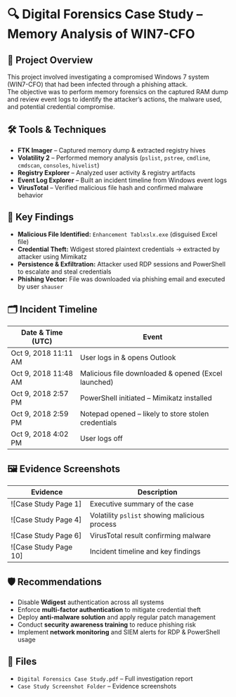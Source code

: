 # 🔍 Digital Forensics Case Study – Memory Analysis of WIN7-CFO

## 📌 Project Overview
This project involved investigating a compromised Windows 7 system (WIN7-CFO) that had been infected through a phishing attack.  
The objective was to perform memory forensics on the captured RAM dump and review event logs to identify the attacker’s actions, the malware used, and potential credential compromise.

## 🛠️ Tools & Techniques
- **FTK Imager** – Captured memory dump & extracted registry hives  
- **Volatility 2** – Performed memory analysis (`pslist`, `pstree`, `cmdline`, `cmdscan`, `consoles`, `hivelist`)  
- **Registry Explorer** – Analyzed user activity & registry artifacts  
- **Event Log Explorer** – Built an incident timeline from Windows event logs  
- **VirusTotal** – Verified malicious file hash and confirmed malware behavior  

## 🔑 Key Findings
- **Malicious File Identified:** `Enhancement Tablxslx.exe` (disguised Excel file)
- **Credential Theft:** Wdigest stored plaintext credentials → extracted by attacker using Mimikatz
- **Persistence & Exfiltration:** Attacker used RDP sessions and PowerShell to escalate and steal credentials
- **Phishing Vector:** File was downloaded via phishing email and executed by user `shauser`

## 🗂️ Incident Timeline
| Date & Time (UTC) | Event |
|-------------------|-------|
| Oct 9, 2018 11:11 AM | User logs in & opens Outlook |
| Oct 9, 2018 11:48 AM | Malicious file downloaded & opened (Excel launched) |
| Oct 9, 2018 2:57 PM | PowerShell initiated – Mimikatz installed |
| Oct 9, 2018 2:59 PM | Notepad opened – likely to store stolen credentials |
| Oct 9, 2018 4:02 PM | User logs off |

## 🖼️ Evidence Screenshots
| Evidence | Description |
|----------|-------------|
| ![Case Study Page 1] | Executive summary of the case |
| ![Case Study Page 4] | Volatility `pslist` showing malicious process |
| ![Case Study Page 6] | VirusTotal result confirming malware |
| ![Case Study Page 10] | Incident timeline and key findings |

## 🛡️ Recommendations
- Disable **Wdigest** authentication across all systems  
- Enforce **multi-factor authentication** to mitigate credential theft  
- Deploy **anti-malware solution** and apply regular patch management  
- Conduct **security awareness training** to reduce phishing risk  
- Implement **network monitoring** and SIEM alerts for RDP & PowerShell usage  

## 📂 Files
- `Digital Forensics Case Study.pdf` – Full investigation report  
- `Case Study Screenshot Folder` – Evidence screenshots

